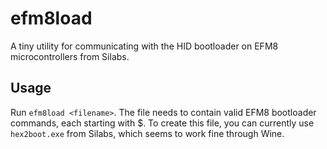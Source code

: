 # efm8load
A tiny utility for communicating with the HID bootloader on EFM8 microcontrollers from Silabs.

## Usage
Run `efm8load <filename>`. The file needs to contain valid EFM8 bootloader
commands, each starting with $. To create this file, you can currently use
`hex2boot.exe` from Silabs, which seems to work fine through Wine.
